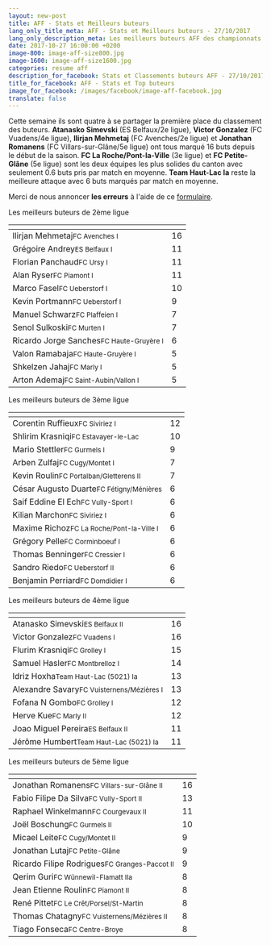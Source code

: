 ```yaml
---
layout: new-post
title: AFF - Stats et Meilleurs buteurs
lang_only_title_meta: AFF - Stats et Meilleurs buteurs - 27/10/2017
lang_only_description_meta: Les meilleurs buteurs AFF des championnats de football amateur de la 2e à la 5e ligue - 27/10/2017
date: 2017-10-27 16:00:00 +0200
image-800: image-aff-size800.jpg
image-1600: image-aff-size1600.jpg
categories: resume aff
description_for_facebook: Stats et Classements buteurs AFF - 27/10/2017
title_for_facebook: AFF - Stats et Top buteurs
image_for_facebook: /images/facebook/image-aff-facebook.jpg
translate: false
---
```

Cette semaine ils sont quatre à se partager la première place du classement des buteurs. __Atanasko Simevski__ (ES Belfaux/2e ligue), __Victor Gonzalez__ (FC Vuadens/4e ligue), __Ilirjan Mehmetaj__ (FC Avenches/2e ligue) et __Jonathan Romanens__ (FC Villars-sur-Glâne/5e ligue) ont tous marqué 16 buts depuis le début de la saison. __FC La Roche/Pont-la-Ville__ (3e ligue) et __FC Petite-Glâne__ (5e ligue) sont les deux équipes les plus solides du canton avec seulement 0.6 buts pris par match en moyenne. __Team Haut-Lac Ia__ reste la meilleure attaque avec 6 buts marqués par match en moyenne.

Merci de nous annoncer <b>les erreurs</b> à l'aide de ce <a href="/formulaire-report-erreur" title="Signaler une erreur ou un problème">formulaire</a>.

Les meilleurs buteurs de 2ème ligue

<table class="table"><thead><tr><th><i class="fa fa-male"></i></th><th><i class="fa fa-futbol-o"></i></th></tr></thead><tbody><tr><td>Ilirjan Mehmetaj<span class='d-block team-name'><small>FC Avenches I</small></span></td><td>16</td></tr><tr><td>Grégoire Andrey<span class='d-block team-name'><small>ES Belfaux I</small></span></td><td>11</td></tr><tr><td>Florian Panchaud<span class='d-block team-name'><small>FC Ursy I</small></span></td><td>11</td></tr><tr><td>Alan Ryser<span class='d-block team-name'><small>FC Piamont I</small></span></td><td>11</td></tr><tr><td>Marco Fasel<span class='d-block team-name'><small>FC Ueberstorf I</small></span></td><td>10</td></tr><tr><td>Kevin Portmann<span class='d-block team-name'><small>FC Ueberstorf I</small></span></td><td>9</td></tr><tr><td>Manuel Schwarz<span class='d-block team-name'><small>FC Plaffeien I</small></span></td><td>7</td></tr><tr><td>Senol Sulkoski<span class='d-block team-name'><small>FC Murten I</small></span></td><td>7</td></tr><tr><td>Ricardo Jorge Sanches<span class='d-block team-name'><small>FC Haute-Gruyère I</small></span></td><td>6</td></tr><tr><td>Valon Ramabaja<span class='d-block team-name'><small>FC Haute-Gruyère I</small></span></td><td>5</td></tr><tr><td>Shkelzen Jahaj<span class='d-block team-name'><small>FC Marly I</small></span></td><td>5</td></tr><tr><td>Arton Ademaj<span class='d-block team-name'><small>FC Saint-Aubin/Vallon I</small></span></td><td>5</td></tr></tbody></table>

Les meilleurs buteurs de 3ème ligue

<table class="table"><thead><tr><th><i class="fa fa-male"></i></th><th><i class="fa fa-futbol-o"></i></th></tr></thead><tbody><tr><td>Corentin Ruffieux<span class='d-block team-name'><small>FC Siviriez I</small></span></td><td>12</td></tr><tr><td>Shlirim Krasniqi<span class='d-block team-name'><small>FC Estavayer-le-Lac</small></span></td><td>10</td></tr><tr><td>Mario Stettler<span class='d-block team-name'><small>FC Gurmels I</small></span></td><td>9</td></tr><tr><td>Arben Zulfaj<span class='d-block team-name'><small>FC Cugy/Montet I</small></span></td><td>7</td></tr><tr><td>Kevin Roulin<span class='d-block team-name'><small>FC Portalban/Gletterens II</small></span></td><td>7</td></tr><tr><td>César Augusto Duarte<span class='d-block team-name'><small>FC Fétigny/Ménières</small></span></td><td>6</td></tr><tr><td>Saif Eddine El Ech<span class='d-block team-name'><small>FC Vully-Sport I</small></span></td><td>6</td></tr><tr><td>Kilian Marchon<span class='d-block team-name'><small>FC Siviriez I</small></span></td><td>6</td></tr><tr><td>Maxime Richoz<span class='d-block team-name'><small>FC La Roche/Pont-la-Ville I</small></span></td><td>6</td></tr><tr><td>Grégory Pelle<span class='d-block team-name'><small>FC Corminboeuf I</small></span></td><td>6</td></tr><tr><td>Thomas Benninger<span class='d-block team-name'><small>FC Cressier I</small></span></td><td>6</td></tr><tr><td>Sandro Riedo<span class='d-block team-name'><small>FC Ueberstorf II</small></span></td><td>6</td></tr><tr><td>Benjamin Perriard<span class='d-block team-name'><small>FC Domdidier I</small></span></td><td>6</td></tr></tbody></table>

Les meilleurs buteurs de 4ème ligue

<table class="table"><thead><tr><th><i class="fa fa-male"></i></th><th><i class="fa fa-futbol-o"></i></th></tr></thead><tbody><tr><td>Atanasko Simevski<span class='d-block team-name'><small>ES Belfaux II</small></span></td><td>16</td></tr><tr><td>Victor Gonzalez<span class='d-block team-name'><small>FC Vuadens I</small></span></td><td>16</td></tr><tr><td>Flurim Krasniqi<span class='d-block team-name'><small>FC Grolley I</small></span></td><td>15</td></tr><tr><td>Samuel Hasler<span class='d-block team-name'><small>FC Montbrelloz I</small></span></td><td>14</td></tr><tr><td>Idriz Hoxha<span class='d-block team-name'><small>Team Haut-Lac (5021) Ia</small></span></td><td>13</td></tr><tr><td>Alexandre Savary<span class='d-block team-name'><small>FC Vuisternens/Mézières I</small></span></td><td>13</td></tr><tr><td>Fofana N Gombo<span class='d-block team-name'><small>FC Grolley I</small></span></td><td>12</td></tr><tr><td>Herve Kue<span class='d-block team-name'><small>FC Marly II</small></span></td><td>12</td></tr><tr><td>Joao Miguel Pereira<span class='d-block team-name'><small>ES Belfaux II</small></span></td><td>11</td></tr><tr><td>Jérôme Humbert<span class='d-block team-name'><small>Team Haut-Lac (5021) Ia</small></span></td><td>11</td></tr></tbody></table>

Les meilleurs buteurs de 5ème ligue

<table class="table"><thead><tr><th><i class="fa fa-male"></i></th><th><i class="fa fa-futbol-o"></i></th></tr></thead><tbody><tr><td>Jonathan Romanens<span class='d-block team-name'><small>FC Villars-sur-Glâne II</small></span></td><td>16</td></tr><tr><td>Fabio Filipe Da Silva<span class='d-block team-name'><small>FC Vully-Sport II</small></span></td><td>13</td></tr><tr><td>Raphael Winkelmann<span class='d-block team-name'><small>FC Courgevaux II</small></span></td><td>11</td></tr><tr><td>Joël Boschung<span class='d-block team-name'><small>FC Gurmels II</small></span></td><td>10</td></tr><tr><td>Micael Leite<span class='d-block team-name'><small>FC Cugy/Montet II</small></span></td><td>9</td></tr><tr><td>Jonathan Lutaj<span class='d-block team-name'><small>FC Petite-Glâne</small></span></td><td>9</td></tr><tr><td>Ricardo Filipe Rodrigues<span class='d-block team-name'><small>FC Granges-Paccot II</small></span></td><td>9</td></tr><tr><td>Qerim Guri<span class='d-block team-name'><small>FC Wünnewil-Flamatt IIa</small></span></td><td>8</td></tr><tr><td>Jean Etienne Roulin<span class='d-block team-name'><small>FC Piamont II</small></span></td><td>8</td></tr><tr><td>René Pittet<span class='d-block team-name'><small>FC Le Crêt/Porsel/St-Martin</small></span></td><td>8</td></tr><tr><td>Thomas Chatagny<span class='d-block team-name'><small>FC Vuisternens/Mézières II</small></span></td><td>8</td></tr><tr><td>Tiago Fonseca<span class='d-block team-name'><small>FC Centre-Broye</small></span></td><td>8</td></tr></tbody></table>

